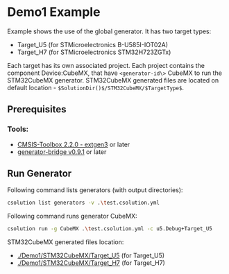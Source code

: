 # Demo1 Example

Example shows the use of the global generator. It has two target types:
- Target_U5 (for STMicroelectronics B-U585I-IOT02A)
- Target_H7 (for STMicroelectronics STM32H723ZGTx)

Each target has its own associated project. Each project contains the component Device:CubeMX, that have `<generator-id\>` CubeMX to run the STM32CubeMX generator.
STM32CubeMX generated files are located on default location - `$SolutionDir()$/STM32CubeMX/$TargetType$`.

## Prerequisites

### Tools:
 - [CMSIS-Toolbox 2.2.0 - extgen3](https://github.com/brondani/cmsis-toolbox/releases/tag/2.2.0-extgen3/) or later
 - [generator-bridge v0.9.1](https://github.com/Open-CMSIS-Pack/generator-bridge/releases/tag/v0.9.1) or later


## Run Generator
Following command lists generators (with output directories):
```sh
csolution list generators -v .\test.csolution.yml
```

Following command runs generator CubeMX:
```sh
csolution run -g CubeMX .\test.csolution.yml -c u5.Debug+Target_U5 
```
STM32CubeMX generated files location:
- [./Demo1/STM32CubeMX/Target_U5](./STM32CubeMX/Target_U5) (for Target_U5)
- [./Demo1/STM32CubeMX/Target_H7](./STM32CubeMX/Target_H7) (for Target_H7)
